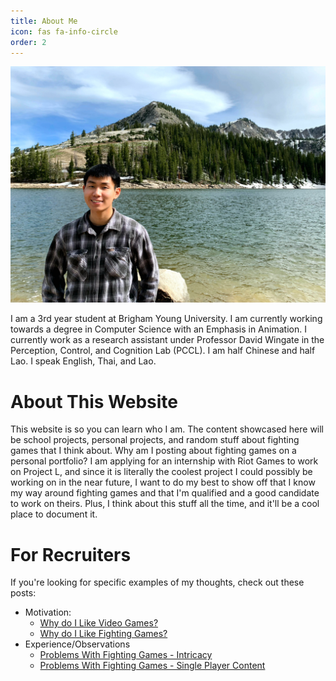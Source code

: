 ```yaml
---
title: About Me
icon: fas fa-info-circle
order: 2
---
```


<!-- > Add Markdown syntax content to file `_tabs/about.md`{: .filepath } and it will show up on this page. -->
<!-- {: .prompt-tip } -->
![This is a picture from 2020. I do not take many pictures of myself...](../assets/me_wallpaper.jpg)

I am a 3rd year student at Brigham Young University. I am currently working towards a degree in 
Computer Science with an Emphasis in Animation. I currently work as a research assistant under Professor David Wingate 
in the Perception, Control, and Cognition Lab (PCCL). I am half Chinese and half Lao. 
I speak English, Thai, and Lao. 

# About This Website
This website is so you can learn who I am. The content showcased here will be school projects, personal projects, and 
random stuff about fighting games that I think about. Why am I posting about fighting games on a personal portfolio?
I am applying for an internship with Riot Games to work on Project L, and since it is literally the coolest project I
could possibly be working on in the near future, I want to do my best to show off that I know my way around fighting games
and that I'm qualified and a good candidate to work on theirs. Plus, I think about this stuff all the time, and it'll be a 
cool place to document it.

# For Recruiters
If you're looking for specific examples of my thoughts, check out these posts:
- Motivation: 
    * [Why do I Like Video Games?]({https://chris-luangrath.github.io/posts/video_games/})
    * [Why do I Like Fighting Games?]({https://chris-luangrath.github.io/posts/fighting_games/})
- Experience/Observations 
    * [Problems With Fighting Games - Intricacy]({https://chris-luangrath.github.io/posts/fighting_games-prob-1/})
    * [Problems With Fighting Games - Single Player Content]({https://chris-luangrath.github.io/posts/fighting_games-prob-2/})